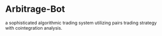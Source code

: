 # Arbitrage-Bot
 a sophisticated algorithmic trading system utilizing pairs trading strategy with cointegration analysis.
